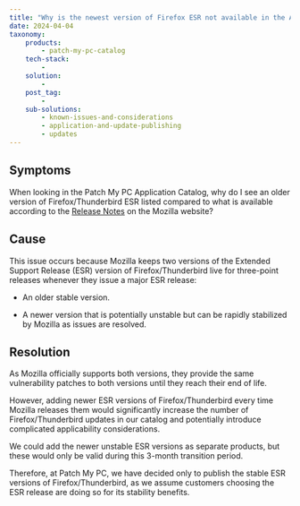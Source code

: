 ```yaml
---
title: "Why is the newest version of Firefox ESR not available in the Application Catalog?"
date: 2024-04-04
taxonomy:
    products:
        - patch-my-pc-catalog
    tech-stack:
        - 
    solution:
        - 
    post_tag:
        - 
    sub-solutions:
        - known-issues-and-considerations
        - application-and-update-publishing
        - updates
---
```


## Symptoms

When looking in the Patch My PC Application Catalog, why do I see an older version of Firefox/Thunderbird ESR listed compared to what is available according to the [Release Notes](https://www.mozilla.org/en-US/firefox/organizations/notes/) on the Mozilla website?

## Cause

This issue occurs because Mozilla keeps two versions of the Extended Support Release (ESR) version of Firefox/Thunderbird live for three-point releases whenever they issue a major ESR release:

- An older stable version.

- A newer version that is potentially unstable but can be rapidly stabilized by Mozilla as issues are resolved.

## Resolution

As Mozilla officially supports both versions, they provide the same vulnerability patches to both versions until they reach their end of life.

However, adding newer ESR versions of Firefox/Thunderbird every time Mozilla releases them would significantly increase the number of Firefox/Thunderbird updates in our catalog and potentially introduce complicated applicability considerations.

We could add the newer unstable ESR versions as separate products, but these would only be valid during this 3-month transition period.

Therefore, at Patch My PC, we have decided only to publish the stable ESR versions of Firefox/Thunderbird, as we assume customers choosing the ESR release are doing so for its stability benefits.